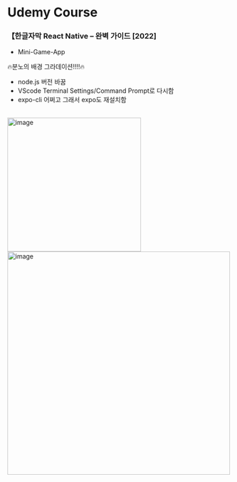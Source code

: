 # Udemy Course
### 【한글자막 React Native – 완벽 가이드 [2022]

- Mini-Game-App

🔥분노의 배경 그라데이션!!!!🔥
<br>
- node.js 버전 바꿈 <br>
- VScode Terminal Settings/Command Prompt로 다시함 <br>
- expo-cli 어쩌고 그래서 expo도 재설치함 <br>
<br>
<img width="300" alt="image" src="https://user-images.githubusercontent.com/59243729/202198956-4fda4f3c-7190-442f-ac35-d48a01dca0d0.png">
<img width="500" alt="image" src="https://user-images.githubusercontent.com/59243729/202198177-ef648e8c-d9db-433b-90ee-89e023152d11.png">


